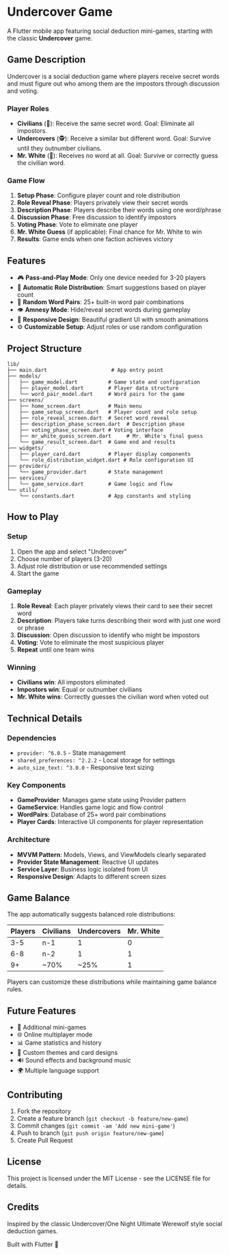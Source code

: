 # Undercover Game

A Flutter mobile app featuring social deduction mini-games, starting with the classic **Undercover** game.

## Game Description

Undercover is a social deduction game where players receive secret words and must figure out who among them are the impostors through discussion and voting.

### Player Roles

- **Civilians** (👥): Receive the same secret word. Goal: Eliminate all impostors.
- **Undercovers** (🕵️): Receive a similar but different word. Goal: Survive until they outnumber civilians.
- **Mr. White** (👤): Receives no word at all. Goal: Survive or correctly guess the civilian word.

### Game Flow

1. **Setup Phase**: Configure player count and role distribution
2. **Role Reveal Phase**: Players privately view their secret words
3. **Description Phase**: Players describe their words using one word/phrase
4. **Discussion Phase**: Free discussion to identify impostors
5. **Voting Phase**: Vote to eliminate one player
6. **Mr. White Guess** (if applicable): Final chance for Mr. White to win
7. **Results**: Game ends when one faction achieves victory

## Features

- 🎮 **Pass-and-Play Mode**: Only one device needed for 3-20 players
- 🎲 **Automatic Role Distribution**: Smart suggestions based on player count
- 🔀 **Random Word Pairs**: 25+ built-in word pair combinations
- 👁️ **Amnesy Mode**: Hide/reveal secret words during gameplay
- 📱 **Responsive Design**: Beautiful gradient UI with smooth animations
- ⚙️ **Customizable Setup**: Adjust roles or use random configuration


## Project Structure

```
lib/
├── main.dart                     # App entry point
├── models/
│   ├── game_model.dart          # Game state and configuration
│   ├── player_model.dart        # Player data structure
│   └── word_pair_model.dart     # Word pairs for the game
├── screens/
│   ├── home_screen.dart         # Main menu
│   ├── game_setup_screen.dart   # Player count and role setup
│   ├── role_reveal_screen.dart  # Secret word reveal
│   ├── description_phase_screen.dart  # Description phase
│   ├── voting_phase_screen.dart # Voting interface
│   ├── mr_white_guess_screen.dart     # Mr. White's final guess
│   └── game_result_screen.dart  # Game end and results
├── widgets/
│   ├── player_card.dart         # Player display components
│   └── role_distribution_widget.dart # Role configuration UI
├── providers/
│   └── game_provider.dart       # State management
├── services/
│   └── game_service.dart        # Game logic and flow
└── utils/
    └── constants.dart           # App constants and styling
```

## How to Play

### Setup
1. Open the app and select "Undercover"
2. Choose number of players (3-20)
3. Adjust role distribution or use recommended settings
4. Start the game

### Gameplay
1. **Role Reveal**: Each player privately views their card to see their secret word
2. **Description**: Players take turns describing their word with just one word or phrase
3. **Discussion**: Open discussion to identify who might be impostors
4. **Voting**: Vote to eliminate the most suspicious player
5. **Repeat** until one team wins

### Winning
- **Civilians win**: All impostors eliminated
- **Impostors win**: Equal or outnumber civilians  
- **Mr. White wins**: Correctly guesses the civilian word when voted out

## Technical Details

### Dependencies
- `provider: ^6.0.5` - State management
- `shared_preferences: ^2.2.2` - Local storage for settings
- `auto_size_text: ^3.0.0` - Responsive text sizing

### Key Components
- **GameProvider**: Manages game state using Provider pattern
- **GameService**: Handles game logic and flow control
- **WordPairs**: Database of 25+ word pair combinations
- **Player Cards**: Interactive UI components for player representation

### Architecture
- **MVVM Pattern**: Models, Views, and ViewModels clearly separated
- **Provider State Management**: Reactive UI updates
- **Service Layer**: Business logic isolated from UI
- **Responsive Design**: Adapts to different screen sizes

## Game Balance

The app automatically suggests balanced role distributions:

| Players | Civilians | Undercovers | Mr. White |
|---------|-----------|-------------|-----------|
| 3-5     | n-1       | 1           | 0         |
| 6-8     | n-2       | 1           | 1         |
| 9+      | ~70%      | ~25%        | 1         |

Players can customize these distributions while maintaining game balance rules.

## Future Features

- 🎯 Additional mini-games
- 🌐 Online multiplayer mode  
- 📊 Game statistics and history
- 🎨 Custom themes and card designs
- 🔊 Sound effects and background music
- 🌍 Multiple language support

## Contributing

1. Fork the repository
2. Create a feature branch (`git checkout -b feature/new-game`)
3. Commit changes (`git commit -am 'Add new mini-game'`)
4. Push to branch (`git push origin feature/new-game`)
5. Create Pull Request

## License

This project is licensed under the MIT License - see the LICENSE file for details.

## Credits

Inspired by the classic Undercover/One Night Ultimate Werewolf style social deduction games.

Built with Flutter 💙

